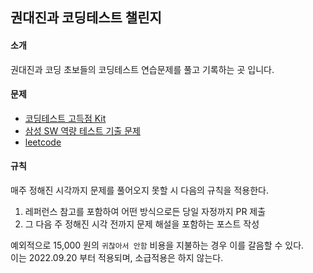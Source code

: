 ## 권대진과 코딩테스트 챌린지

#### 소개

권대진과 코딩 초보들의 코딩테스트 연습문제를 풀고 기록하는 곳 입니다.


#### 문제

- [코딩테스트 고득점 Kit](https://school.programmers.co.kr/learn/challenges?tab=algorithm_practice_kit)
- [삼성 SW 역량 테스트 기출 문제](https://www.acmicpc.net/workbook/view/1152)
- [leetcode](https://leetcode.com/problemset/all/)


#### 규칙

매주 정해진 시각까지 문제를 풀어오지 못할 시 다음의 규칙을 적용한다.
1. 레퍼런스 참고를 포함하여 어떤 방식으로든 당일 자정까지 PR 제출
2. 그 다음 주 정해진 시각 전까지 문제 해설을 포함하는 포스트 작성

예외적으로 15,000 원의 `귀찮아서 안함` 비용을 지불하는 경우 이를 갈음할 수 있다. \
이는 2022.09.20 부터 적용되며, 소급적용은 하지 않는다.
